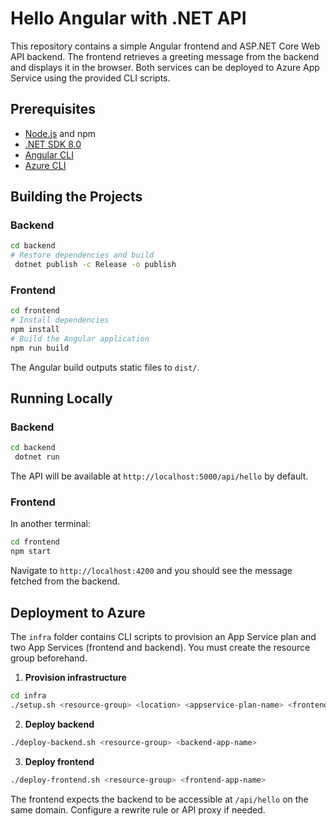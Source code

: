 # Hello Angular with .NET API

This repository contains a simple Angular frontend and ASP.NET Core Web API backend. The frontend retrieves a greeting message from the backend and displays it in the browser. Both services can be deployed to Azure App Service using the provided CLI scripts.

## Prerequisites

- [Node.js](https://nodejs.org/) and npm
- [.NET SDK 8.0](https://dotnet.microsoft.com/)
- [Angular CLI](https://angular.io/cli)
- [Azure CLI](https://learn.microsoft.com/cli/azure/install-azure-cli)

## Building the Projects

### Backend

```bash
cd backend
# Restore dependencies and build
 dotnet publish -c Release -o publish
```

### Frontend

```bash
cd frontend
# Install dependencies
npm install
# Build the Angular application
npm run build
```

The Angular build outputs static files to `dist/`.

## Running Locally

### Backend

```bash
cd backend
 dotnet run
```

The API will be available at `http://localhost:5000/api/hello` by default.

### Frontend

In another terminal:

```bash
cd frontend
npm start
```

Navigate to `http://localhost:4200` and you should see the message fetched from the backend.

## Deployment to Azure

The `infra` folder contains CLI scripts to provision an App Service plan and two App Services (frontend and backend). You must create the resource group beforehand.

1. **Provision infrastructure**

```bash
cd infra
./setup.sh <resource-group> <location> <appservice-plan-name> <frontend-app-name> <backend-app-name>
```

2. **Deploy backend**

```bash
./deploy-backend.sh <resource-group> <backend-app-name>
```

3. **Deploy frontend**

```bash
./deploy-frontend.sh <resource-group> <frontend-app-name>
```

The frontend expects the backend to be accessible at `/api/hello` on the same domain. Configure a rewrite rule or API proxy if needed.

